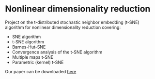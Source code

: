 # Nonlinear dimensionality reduction

Project on the t-distributed stochastic neighbor embedding (t-SNE) algorithm for nonlinear dimensionality reduction covering:
- SNE algorithm
- t-SNE algorithm
- Barnes-Hut-SNE
- Convergence analysis of the t-SNE algorithm
- Multiple maps t-SNE
- Parametric (kernel) t-SNE

Our paper can be downloaded [here](https://github.com/SergioArnaud/Nonlinear-dimensionality-reduction/blob/master/reports/proyecto_t-sne.pdf)
